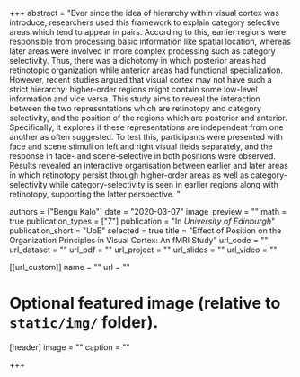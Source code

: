 +++
abstract = "Ever since the idea of hierarchy within visual cortex was introduce, researchers used this framework to explain category selective areas which tend to appear in pairs. According to this, earlier regions were responsible from processing basic information like spatial location, whereas later areas were involved in more complex processing such as category selectivity. Thus, there was a dichotomy in which posterior areas had retinotopic organization while anterior areas had functional specialization. However, recent studies argued that visual cortex may not have such a strict hierarchy; higher-order regions might contain some low-level information and vice versa. This study aims to reveal the interaction between the two representations which are retinotopy and category selectivity, and the position of the regions which are posterior and anterior. Specifically, it explores if these representations are independent from one another as often suggested. To test this, participants were presented with face and scene stimuli on left and right visual fields separately, and the response in face- and scene-selective in both positions were observed. Results revealed an interactive organisation between earlier and later areas in which retinotopy persist through higher-order areas as well as category-selectivity while category-selectivity is seen in earlier regions along with retinotopy, supporting the latter perspective. "

authors = ["Bengu Kalo"]
date = "2020-03-07"
image_preview = ""
math = true
publication_types = ["7"]
publication = "In *University of Edinburgh*"
publication_short = "UoE"
selected = true
title = "Effect of Position on the Organization Principles in Visual Cortex: An fMRI Study"
url_code = ""
url_dataset = ""
url_pdf = ""
url_project = ""
url_slides = ""
url_video = ""

[[url_custom]]
name = ""
url = ""

# Optional featured image (relative to `static/img/` folder).
[header]
image = ""
caption = ""

+++
